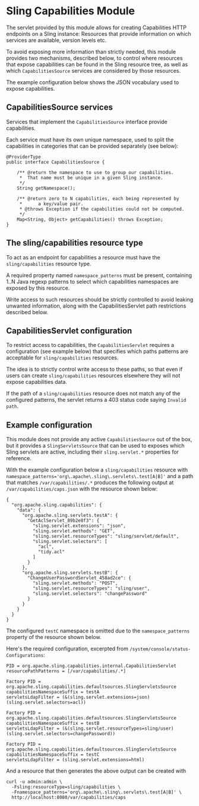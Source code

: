 Sling Capabilities Module
=========================

The servlet provided by this module allows for creating Capabilities HTTP endpoints
on a Sling instance: Resources that provide information on which services are available,
version levels etc.

To avoid exposing more information than strictly needed, this module provides two mechanisms, 
described below, to control where resources that expose capabilities can be found in the Sling 
resource tree, as well as which `CapabilitiesSource` services are considered by those resources.

The example configuration below shows the JSON vocabulary used to expose capabilities.

CapabilitiesSource services
----------------------------

Services that implement the `CapabilitiesSource` interface provide capabilities.

Each service must have its own unique namespace, used to split the capabilities in
categories that can be provided separately (see below):

    @ProviderType
    public interface CapabilitiesSource {

        /** @return the namespace to use to group our capabilities.
         *  That name must be unique in a given Sling instance.
         */
        String getNamespace();

        /** @return zero to N capabilities, each being represented by
         *      a key/value pair.
         * @throws Exception if the capabilities could not be computed.
         */
        Map<String, Object> getCapabilities() throws Exception;
    }
    
The sling/capabilities resource type
------------------------------------

To act as an endpoint for capabilities a resource must have the `sling/capabilities`
resource type.

A required property named `namespace_patterns` must be present, containing 1..N Java
regexp patterns to select which capabilities namespaces are exposed by this resource.

Write access to such resources should be strictly controlled to avoid leaking unwanted
information, along with the CapabilitiesServlet path restrictions described below.

CapabilitiesServlet configuration
---------------------------------
To restrict access to capabilities, the `CapabilitiesServlet` requires a configuration
(see example below) that specifies which paths patterns are acceptable for `sling/capabilities` 
resources.

The idea is to strictly control write access to these paths, so that even if users can create
`sling/capabilities` resources elsewhere they will not expose capabilities data.

If the path of a `sling/capabilities` resource does not match any of the configured patterns,
the servlet returns a 403 status code saying `Invalid path`.

Example configuration
---------------------
This module does not provide any active `CapabilitiesSource` out of the box, but it provides a
`SlingServletsSource` that can be used to exposes which Sling servlets are active, including their
`sling.servlet.*` properties for reference.

With the example configuration below a `sling/capabilities` resource with 
`namespace_patterns='org\.apache\.sling\.servlets\.test[A|B]'` and a path that matches `/var/capabilities/.*`
produces the following output at `/var/capabilities/caps.json` with the resource shown 
below:

    {
      "org.apache.sling.capabilities": {
        "data": {
          "org.apache.sling.servlets.testA": {
            "GetAclServlet_89b2e8f3": {
              "sling.servlet.extensions": "json",
              "sling.servlet.methods": "GET",
              "sling.servlet.resourceTypes": "sling/servlet/default",
              "sling.servlet.selectors": [
                "acl",
                "tidy.acl"
              ]
            }
          },
          "org.apache.sling.servlets.testB": {
            "ChangeUserPasswordServlet_458ad2ce": {
              "sling.servlet.methods": "POST",
              "sling.servlet.resourceTypes": "sling/user",
              "sling.servlet.selectors": "changePassword"
            }
          }
        }
      }
    }

The configured `testC` namespace is omitted due to the `namespace_patterns` property of the resource shown below.

Here's the required configuration, excerpted from `/system/console/status-Configurations`:

    PID = org.apache.sling.capabilities.internal.CapabilitiesServlet
    resourcePathPatterns = [/var/capabilities/.*]

	Factory PID = org.apache.sling.capabilities.defaultsources.SlingServletsSource
	capabilitiesNamespaceSuffix = testA
	servletsLdapFilter = (&(sling.servlet.extensions=json)(sling.servlet.selectors=acl))    
	
	Factory PID = org.apache.sling.capabilities.defaultsources.SlingServletsSource
	capabilitiesNamespaceSuffix = testB
	servletsLdapFilter = (&(sling.servlet.resourceTypes=sling/user)(sling.servlet.selectors=changePassword))

	Factory PID = org.apache.sling.capabilities.defaultsources.SlingServletsSource
	capabilitiesNamespaceSuffix = testC
	servletsLdapFilter = (sling.servlet.extensions=html)

And a resource that then generates the above output can be created with

    curl -u admin:admin \
      -Fsling:resourceType=sling/capabilities \
      -Fnamespace_patterns='org\.apache\.sling\.servlets\.test[A|B]' \
      http://localhost:8080/var/capabilities/caps
